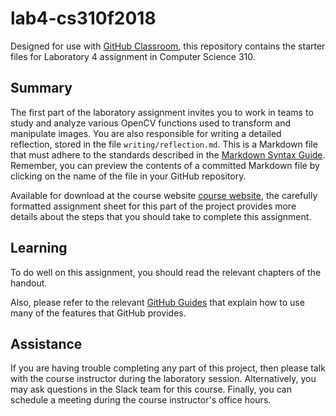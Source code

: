 # lab4-cs310f2018

Designed for use with [GitHub Classroom](https://classroom.github.com/), this
repository contains the starter files for Laboratory 4 assignment in Computer Science 310.

## Summary
The first part of the laboratory assignment invites you to work in teams to study and analyze
various OpenCV functions used to transform and manipulate images.
You are also responsible for writing a detailed reflection,
stored in the file `writing/reflection.md`. This is a Markdown file that must
adhere to the standards described in the [Markdown Syntax
Guide](https://guides.github.com/features/mastering-markdown/). Remember, you
can preview the contents of a committed Markdown file by clicking on the name
of the file in your GitHub repository.

Available for download at the course website [course
website](http://www.cs.allegheny.edu/sites/jjumadinova/teaching/310/labs.html),
the carefully formatted assignment sheet for this part of the project provides more details
about the steps that you should take to complete this
assignment.

## Learning

To do well on this assignment, you should read the relevant chapters of the handout.

Also, please refer to the relevant [GitHub
Guides](https://guides.github.com/) that explain how to use many of the features
that GitHub provides.

## Assistance

If you are having trouble completing any part of this project, then please talk
with  the course instructor during the laboratory
session. Alternatively, you may ask questions in the Slack team for this
course. Finally, you can schedule a meeting during the course instructor's
office hours.
